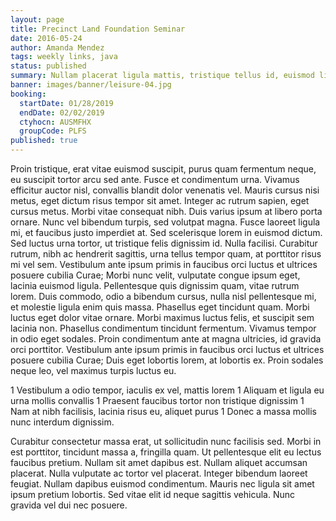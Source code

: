 ```yaml
---
layout: page
title: Precinct Land Foundation Seminar
date: 2016-05-24
author: Amanda Mendez
tags: weekly links, java
status: published
summary: Nullam placerat ligula mattis, tristique tellus id, euismod ligula.
banner: images/banner/leisure-04.jpg
booking:
  startDate: 01/28/2019
  endDate: 02/02/2019
  ctyhocn: AUSMFHX
  groupCode: PLFS
published: true
---
```

Proin tristique, erat vitae euismod suscipit, purus quam fermentum neque, eu suscipit tortor arcu sed ante. Fusce et condimentum urna. Vivamus efficitur auctor nisl, convallis blandit dolor venenatis vel. Mauris cursus nisi metus, eget dictum risus tempor sit amet. Integer ac rutrum sapien, eget cursus metus. Morbi vitae consequat nibh. Duis varius ipsum at libero porta ornare. Nunc vel bibendum turpis, sed volutpat magna. Fusce laoreet ligula mi, et faucibus justo imperdiet at. Sed scelerisque lorem in euismod dictum. Sed luctus urna tortor, ut tristique felis dignissim id. Nulla facilisi. Curabitur rutrum, nibh ac hendrerit sagittis, urna tellus tempor quam, at porttitor risus mi vel sem. Vestibulum ante ipsum primis in faucibus orci luctus et ultrices posuere cubilia Curae;
Morbi nunc velit, vulputate congue ipsum eget, lacinia euismod ligula. Pellentesque quis dignissim quam, vitae rutrum lorem. Duis commodo, odio a bibendum cursus, nulla nisl pellentesque mi, et molestie ligula enim quis massa. Phasellus eget tincidunt quam. Morbi luctus eget dolor vitae ornare. Morbi maximus luctus felis, et suscipit sem lacinia non. Phasellus condimentum tincidunt fermentum. Vivamus tempor in odio eget sodales. Proin condimentum ante at magna ultricies, id gravida orci porttitor. Vestibulum ante ipsum primis in faucibus orci luctus et ultrices posuere cubilia Curae; Duis eget lobortis lorem, at lobortis ex. Proin sodales neque leo, vel maximus turpis luctus eu.

1 Vestibulum a odio tempor, iaculis ex vel, mattis lorem
1 Aliquam et ligula eu urna mollis convallis
1 Praesent faucibus tortor non tristique dignissim
1 Nam at nibh facilisis, lacinia risus eu, aliquet purus
1 Donec a massa mollis nunc interdum dignissim.

Curabitur consectetur massa erat, ut sollicitudin nunc facilisis sed. Morbi in est porttitor, tincidunt massa a, fringilla quam. Ut pellentesque elit eu lectus faucibus pretium. Nullam sit amet dapibus est. Nullam aliquet accumsan placerat. Nulla vulputate ac tortor vel placerat. Integer bibendum laoreet feugiat. Nullam dapibus euismod condimentum. Mauris nec ligula sit amet ipsum pretium lobortis. Sed vitae elit id neque sagittis vehicula. Nunc gravida vel dui nec posuere.
